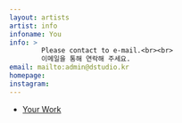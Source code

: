 ```yaml
---
layout: artists
artist: info
infoname: You
info: >
        Please contact to e-mail.<br><br>
        이메일을 통해 연락해 주세요.
email: mailto:admin@dstudio.kr
homepage: 
instagram: 
---
```

<article class="work">
<ul>
        <a href="/artists/info/yourwork">
        <li>Your Work</li>
        </a>
</ul>
</article>